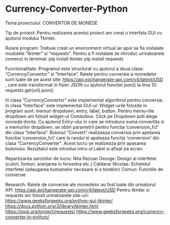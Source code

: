 # Currency-Converter-Python
Tema proiectului:
CONVERTOR DE MONEDE

Tip de proiect:
Pentru realizarea acestui proiect am creat o interfata GUI cu ajutorul modului Tkinter.

Rulare program:
Trebuie creat un environment virtual iar apoi sa fie instalate modulele “tkinter” si “requests”. 
Pentru a fi instalate se introduc urmatoarele comenzi in terminal:   pip install tkinter  pip install requests

Functionalitate:
Programul este structurat cu ajutorul a doua clase: “CurrencyConvertor” si “Interface”.
Ratele pentru conversie a monedelor sunt luate de pe acest site: https://api.exchangerate-api.com/v4/latest/USD , care este transformat in fisier JSON cu ajutorul functiei json() la linia 10: requests.get(url).json(). 

In clasa “CurrencyConvertor” este implementat algoritmul pentru conversie. In clasa “Interface” este implementat GUI-ul.
Widget-urile folosite in program sunt: meniuri dropdown, entry, label, button.
Pentru meniu-rile dropdown am folosit widget-ul Combobox. Click pe Dropdown poti alege moneda dorita.
Cu ajutorul Entry-ului in care se introduce suma convertita si a meniurilor dropdown, se obtin parametrii pentru functia ‘conversion_fct’ din clasa “Interface”.
Butonul “Convert” realizeaza conversia prin apelarea functiei ‘conversion_fct’ care la randul ei apeleaza functia ‘conversion’ din clasa “CurrencyConverter”. Acest lucru se realizeaza prin apasarea butonului. Rezultatul este introdus intru-ul Label si afisat pe ecran.

Repartizarea sarcinilor de lucru:
Nita Razvan George: Design al interfetei (culori, fonturi, aranjarea in fereastra etc.)
Caldarar Nicolae: Scheletul interfetei (adaugarea butoanelor necesare si a textelor)
Comun: Functiile de conversie

Research:
Ratele de conversie ale monedelor au fost luate din urmatorul API: https://api.exchangerate-api.com/v4/latest/USD
Pentru tkinter si requests am folosit urmatoarele site-uri:
https://www.geeksforgeeks.org/python-gui-tkinter/
https://docs.python.org/3/library/tkinter.html
https://pypi.org/project/requests/
https://www.geeksforgeeks.org/currency-converter-in-python/
